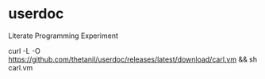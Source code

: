 # userdoc
Literate Programming Experiment

curl -L -O https://github.com/thetanil/userdoc/releases/latest/download/carl.vm && sh carl.vm
